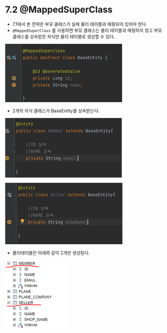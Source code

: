 # 7.2 @MappedSuperClass

- 7.1에서 본 전략은 부모 클래스가 실제 물리 테이블과 매핑되어 있어야 한다.
- `@MappedSuperClass` 를 사용하면 부모 클래스는 물리 테이블과 매핑하지 않고 부모 클래스를 상속받은 자식만 물리 테이블로 생성할 수 있다.

![Untitled](./images/7-2/Untitled.png)

- 2개의 자식 클래스가 BaseEntity를 상속받는다.

![Untitled](./images/7-2/Untitled%201.png)

![Untitled](./images/7-2/Untitled%202.png)

- 물리테이블은 아래와 같이 2개만 생성된다.

![Untitled](./images/7-2/Untitled%203.png)

